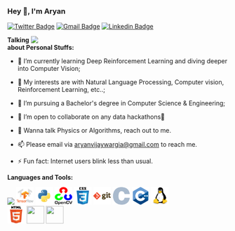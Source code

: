 ### Hey 👋, I'm Aryan

[![Twitter Badge](https://img.shields.io/badge/-@code_Busterr-1ca0f1?style=flat-square&labelColor=1ca0f1&logo=twitter&logoColor=white&link=https://twitter.com/code_Busterr)](https://twitter.com/code_Busterr/) 
[![Gmail Badge](https://img.shields.io/badge/-aryanvijaywargia@gmail.com-c14438?style=flat-square&logo=Gmail&logoColor=white&link=mailto:mailaryanvijaywargia@gmail.com)](mailto:mailaryanvijaywargia@gmail.com)
[![Linkedin Badge](https://img.shields.io/badge/aryan-vijaywargia-blue?style=flat-square&logo=Linkedin&logoColor=white&link=https://www.linkedin.com/in/aryan-vijaywargia/)](https://www.linkedin.com/in/aryan-vijaywargia/) 


<!-- <a href="https://www.linkedin.com/in/aryan-vijaywargia/">
  <img align="left" alt="LinkdeIn" width="22px" src="https://cdn.jsdelivr.net/npm/simple-icons@v3/icons/linkedin.svg" />
</a>
<a href="https://twitter.com/code_Busterr/">
  <img align="left" alt="Twitter" width="22px" src="https://cdn.jsdelivr.net/npm/simple-icons@v3/icons/twitter.svg" />
</a> -->
 <!-- <img align="right" alt="My Coding Life" src="https://media.giphy.com/media/Ah3zHH7hvsSB2/giphy.gif" width="450" > -->
<img src="https://media.giphy.com/media/l2JhDNcWIfICZVWlW/giphy.gif" align='right' width="450">

**Talking about Personal Stuffs:**

- 🌱 I’m currently learning Deep Reinforcement Learning and diving deeper into Computer Vision; 

- 🤔 My interests are with Natural Language Processing, Computer vision, Reinforcement Learning, etc..;

- 💼 I’m pursuing a Bachelor's degree in Computer Science & Engineering;

- 👯 I’m open to collaborate on any data hackathons💙

- 💬 Wanna talk Physics or Algorithms, reach out to me.

- 📫 Please email via aryanvijaywargia@gmail.com to reach me.

- ⚡ Fun fact: Internet users blink less than usual.

**Languages and Tools:**  

<code><img height="40" src="https://pytorch.org/assets/images/pytorch-logo.png"></code>
<code><img height="40" src="https://raw.githubusercontent.com/github/explore/80688e429a7d4ef2fca1e82350fe8e3517d3494d/topics/tensorflow/tensorflow.png"></code>
<code><img height="40" src="https://raw.githubusercontent.com/github/explore/80688e429a7d4ef2fca1e82350fe8e3517d3494d/topics/python/python.png"></code>
<code><img height="40" src="https://raw.githubusercontent.com/github/explore/80688e429a7d4ef2fca1e82350fe8e3517d3494d/topics/opencv/opencv.png"></code>
<code><img src="https://raw.githubusercontent.com/devicons/devicon/master/icons/css3/css3-original-wordmark.svg" alt="css3" width="40" height="40"/></code>
<code><img height="40" src="https://raw.githubusercontent.com/github/explore/80688e429a7d4ef2fca1e82350fe8e3517d3494d/topics/git/git.png"></code>
<code><img src="https://raw.githubusercontent.com/devicons/devicon/master/icons/c/c-original.svg" alt="c" width="40" height="40"/></code>
<code><img src="https://raw.githubusercontent.com/devicons/devicon/master/icons/cplusplus/cplusplus-original.svg" alt="cplusplus" width="40" height="40"/></code>
<code><img src="https://raw.githubusercontent.com/devicons/devicon/master/icons/linux/linux-original.svg" alt="linux" width="40" height="40"/></code>
<code> <img src="https://raw.githubusercontent.com/devicons/devicon/master/icons/html5/html5-original-wordmark.svg" alt="html5" width="40" height="40"/></code>
<code><img src="https://github.com/valohai/ml-logos/blob/master/keras.svg" width="40" height="40"></code>
<code><img src="https://github.com/valohai/ml-logos/blob/master/scikit-learn.svg" width="40" height="40"></code>


<!-- https://github.com/valohai/ml-logos/blob/master/scikit-learn.svg -->
<!-- [![Top Langs](https://github-readme-stats.vercel.app/api/top-langs/?username=WinterSoldier13&title_color=fff&icon_color=f9f9f9&text_color=9f9f9f&bg_color=151515)](https://github.com/anuraghazra/github-readme-stats) -->
<!-- <code><img height="20" src="https://raw.githubusercontent.com/github/explore/https://www.cprogramming.com"></code> -->
<!-- <code><img height="20" src="https://raw.githubusercontent.com/github/explore/80688e429a7d4ef2fca1e82350fe8e3517d3494d/topics/vue/vue.png"></code> -->
<!-- <code><img height="20" src="https://raw.githubusercontent.com/github/explore/80688e429a7d4ef2fca1e82350fe8e3517d3494d/topics/react/react.png"></code> -->
<!-- <code><img height="20" src="https://raw.githubusercontent.com/github/explore/80688e429a7d4ef2fca1e82350fe8e3517d3494d/topics/mysql/mysql.png"></code> -->
<!-- <code><img height="20" src="https://raw.githubusercontent.com/github/explore/80688e429a7d4ef2fca1e82350fe8e3517d3494d/topics/firebase/firebase.png"></code> -->

